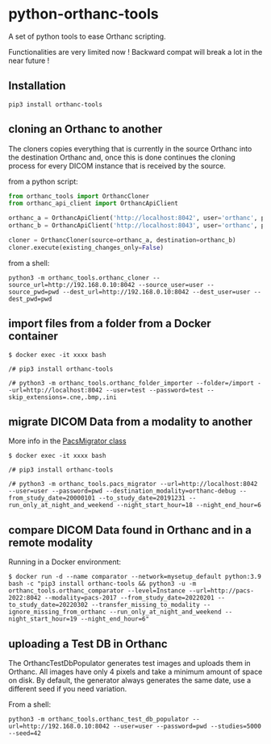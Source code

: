 # python-orthanc-tools

A set of python tools to ease Orthanc scripting.

Functionalities are very limited now !  Backward compat will break a lot in the near future !

## Installation

```shell
pip3 install orthanc-tools
```


## cloning an Orthanc to another

The cloners copies everything that is currently in the source Orthanc into the destination Orthanc and,
once this is done continues the cloning process for every DICOM instance that is received by the source.

from a python script:

```python
from orthanc_tools import OrthancCloner
from orthanc_api_client import OrthancApiClient

orthanc_a = OrthancApiClient('http://localhost:8042', user='orthanc', pwd='orthanc')
orthanc_b = OrthancApiClient('http://localhost:8043', user='orthanc', pwd='orthanc')

cloner = OrthancCloner(source=orthanc_a, destination=orthanc_b)
cloner.execute(existing_changes_only=False)

```

from a shell:

```shell
python3 -m orthanc_tools.orthanc_cloner --source_url=http://192.168.0.10:8042 --source_user=user --source_pwd=pwd --dest_url=http://192.168.0.10:8042 --dest_user=user --dest_pwd=pwd
```

## import files from a folder from a Docker container

```
$ docker exec -it xxxx bash

/# pip3 install orthanc-tools

/# python3 -m orthanc_tools.orthanc_folder_importer --folder=/import --url=http://localhost:8042 --user=test --password=test --skip_extensions=.cne,.bmp,.ini

```


## migrate DICOM Data from a modality to another

More info in the [PacsMigrator class](orthanc_tools/pacs_migrator.py)
```
$ docker exec -it xxxx bash

/# pip3 install orthanc-tools

/# python3 -m orthanc_tools.pacs_migrator --url=http://localhost:8042 --user=user --password=pwd --destination_modality=orthanc-debug --from_study_date=20000101 --to_study_date=20191231 --run_only_at_night_and_weekend --night_start_hour=18 --night_end_hour=6

```

## compare DICOM Data found in Orthanc and in a remote modality

Running in a Docker environment:
```
$ docker run -d --name comparator --network=mysetup_default python:3.9 bash -c "pip3 install orthanc-tools && python3 -u -m orthanc_tools.orthanc_comparator --level=Instance --url=http://pacs-2022:8042 --modality=pacs-2017 --from_study_date=20220201 --to_study_date=20220302 --transfer_missing_to_modality --ignore_missing_from_orthanc --run_only_at_night_and_weekend --night_start_hour=19 --night_end_hour=6"

```

## uploading a Test DB in Orthanc 

The OrthancTestDbPopulator generates test images and uploads them in Orthanc.
All images have only 4 pixels and take a minimum amount of space on disk. 
By default, the generator always generates the same date, use a different seed if you need variation.

From a shell:

```shell
python3 -m orthanc_tools.orthanc_test_db_populator --url=http://192.168.0.10:8042 --user=user --password=pwd --studies=5000 --seed=42
```
